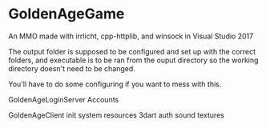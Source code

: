 # GoldenAgeGame
An MMO made with irrlicht, cpp-httplib, and winsock in Visual Studio 2017

The output folder is supposed to be configured and set up with the correct folders, and executable is to be ran from the ouput
directory so the working directory doesn't need to be changed.

You'll have to do some configuring if you want to mess with this.

GoldenAgeLoginServer
  Accounts
  
GoldenAgeClient
  init
  system
    resources
      3dart
      auth
      sound
      textures
      
